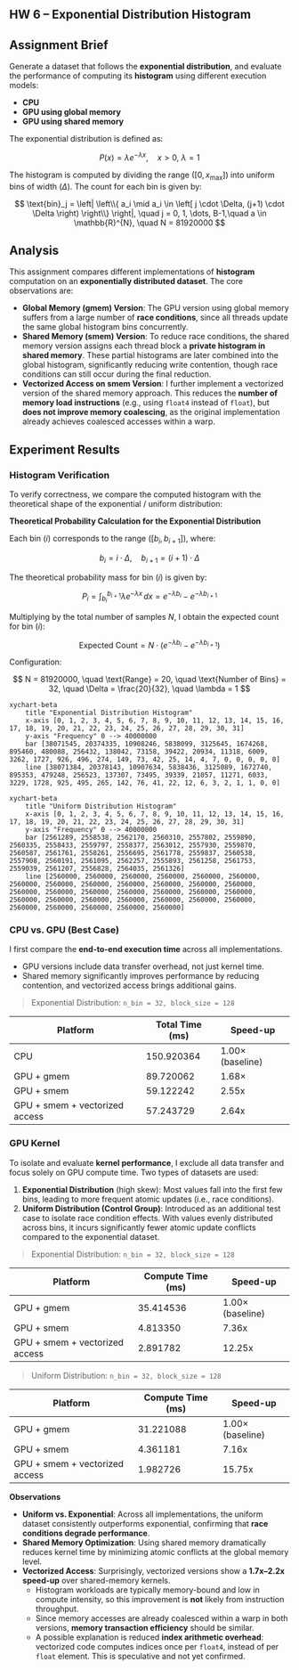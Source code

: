 HW 6 – Exponential Distribution Histogram
---

## Assignment Brief
Generate a dataset that follows the **exponential distribution**, and evaluate the performance of computing its **histogram** using different execution models:
- **CPU**
- **GPU using global memory**
- **GPU using shared memory**

The exponential distribution is defined as:

$$
P(x) = \lambda e^{-\lambda x}, \quad x > 0,\ \lambda = 1
$$

The histogram is computed by dividing the range ($[0, x_{\text{max}}]$) into uniform bins of width ($\Delta$). The count for each bin is given by:

$$
\text{bin}_j = \left| \left\\{ a_i \mid a_i \in \left[ j \cdot \Delta, (j+1) \cdot \Delta \right) \right\\} \right|, \quad j = 0, 1, \dots, B-1,\quad a \in \mathbb{R}^{N}, \quad N = 81920000
$$

## Analysis
This assignment compares different implementations of **histogram** computation on an **exponentially distributed dataset**. The core observations are:
- **Global Memory (gmem) Version**: The GPU version using global memory suffers from a large number of **race conditions**, since all threads update the same global histogram bins concurrently.
- **Shared Memory (smem) Version**: To reduce race conditions, the shared memory version assigns each thread block a **private histogram in shared memory**. These partial histograms are later combined into the global histogram, significantly reducing write contention, though race conditions can still occur during the final reduction.
- **Vectorized Access on smem Version**: I further implement a vectorized version of the shared memory approach. This reduces the **number of memory load instructions** (e.g., using `float4` instead of `float`), but **does not improve memory coalescing**, as the original implementation already achieves coalesced accesses within a warp.

## Experiment Results

### Histogram Verification
To verify correctness, we compare the computed histogram with the theoretical shape of the exponential / uniform distribution:

**Theoretical Probability Calculation for the Exponential Distribution**

Each bin ($i$) corresponds to the range ($[b_i, b_{i+1}]$), where:

$$
b_i = i \cdot \Delta, \quad b_{i+1} = (i + 1) \cdot \Delta
$$

The theoretical probability mass for bin ($i$) is given by:

$$
P_i = \int_{b_i}^{b_{i+1}} \lambda e^{-\lambda x} \, dx = e^{-\lambda b_i} - e^{-\lambda b_{i+1}}
$$

Multiplying by the total number of samples $N$, I obtain the expected count for bin ($i$):

$$
\text{Expected Count} = N \cdot \left(e^{-\lambda b_i} - e^{-\lambda b_{i+1}}\right)
$$

Configuration:

$$
N = 81920000, \quad \text{Range} = 20, \quad \text{Number of Bins} = 32, \quad \Delta = \frac{20}{32}, \quad \lambda = 1
$$

```mermaid
xychart-beta
    title "Exponential Distribution Histogram"
    x-axis [0, 1, 2, 3, 4, 5, 6, 7, 8, 9, 10, 11, 12, 13, 14, 15, 16, 17, 18, 19, 20, 21, 22, 23, 24, 25, 26, 27, 28, 29, 30, 31]
    y-axis "Frequency" 0 --> 40000000
    bar [38071545, 20374335, 10908246, 5838099, 3125645, 1674268, 895460, 480088, 256432, 138042, 73158, 39422, 20934, 11318, 6009, 3262, 1727, 926, 496, 274, 149, 73, 42, 25, 14, 4, 7, 0, 0, 0, 0, 0]
    line [38071384, 20378143, 10907634, 5838436, 3125089, 1672740, 895353, 479248, 256523, 137307, 73495, 39339, 21057, 11271, 6033, 3229, 1728, 925, 495, 265, 142, 76, 41, 22, 12, 6, 3, 2, 1, 1, 0, 0]
```

```mermaid
xychart-beta
    title "Uniform Distribution Histogram"
    x-axis [0, 1, 2, 3, 4, 5, 6, 7, 8, 9, 10, 11, 12, 13, 14, 15, 16, 17, 18, 19, 20, 21, 22, 23, 24, 25, 26, 27, 28, 29, 30, 31]
    y-axis "Frequency" 0 --> 40000000
    bar [2561289, 2558538, 2562170, 2560310, 2557802, 2559890, 2560335, 2558433, 2559797, 2558377, 2563012, 2557930, 2559870, 2560587, 2561761, 2558261, 2556695, 2561778, 2559837, 2560538, 2557908, 2560191, 2561095, 2562257, 2555893, 2561258, 2561753, 2559039, 2561207, 2556828, 2564035, 2561326]
    line [2560000, 2560000, 2560000, 2560000, 2560000, 2560000, 2560000, 2560000, 2560000, 2560000, 2560000, 2560000, 2560000, 2560000, 2560000, 2560000, 2560000, 2560000, 2560000, 2560000, 2560000, 2560000, 2560000, 2560000, 2560000, 2560000, 2560000, 2560000, 2560000, 2560000, 2560000, 2560000]
```

### CPU vs. GPU (Best Case)

I first compare the **end-to-end execution time** across all implementations. 
- GPU versions include data transfer overhead, not just kernel time. 
- Shared memory significantly improves performance by reducing contention, and vectorized access brings additional gains.

> Exponential Distribution: `n_bin = 32, block_size = 128`

| Platform                       | Total Time (ms) | Speed-up         |
|--------------------------------|-----------------|------------------|
| CPU                            | 150.920364      | 1.00× (baseline) |
| GPU + gmem                     | 89.720062       | 1.68×            |
| GPU + smem                     | 59.122242       | 2.55x            |
| GPU + smem + vectorized access | 57.243729       | 2.64x            |

### GPU Kernel

To isolate and evaluate **kernel performance**, I exclude all data transfer and focus solely on GPU compute time. Two types of datasets are used:
1. **Exponential Distribution** (high skew): Most values fall into the first few bins, leading to more frequent atomic updates (i.e., race conditions).
2. **Uniform Distribution (Control Group)**: Introduced as an additional test case to isolate race condition effects. With values evenly distributed across bins, it incurs significantly fewer atomic update conflicts compared to the exponential dataset.

> Exponential Distribution: `n_bin = 32, block_size = 128`

| Platform                       | Compute Time (ms) | Speed-up         |
|--------------------------------|-------------------|------------------|
| GPU + gmem                     | 35.414536         | 1.00× (baseline) |
| GPU + smem                     | 4.813350          | 7.36x            |
| GPU + smem + vectorized access | 2.891782          | 12.25x           |

> Uniform Distribution: `n_bin = 32, block_size = 128`

| Platform                       | Compute Time (ms) | Speed-up         |
|--------------------------------|-------------------|------------------|
| GPU + gmem                     | 31.221088         | 1.00× (baseline) |
| GPU + smem                     | 4.361181          | 7.16x            |
| GPU + smem + vectorized access | 1.982726          | 15.75x           |

**Observations**
- **Uniform vs. Exponential**: Across all implementations, the uniform dataset consistently outperforms exponential, confirming that **race conditions degrade performance**.
- **Shared Memory Optimization**: Using shared memory dramatically reduces kernel time by minimizing atomic conflicts at the global memory level.
- **Vectorized Access**: Surprisingly, vectorized versions show a **1.7x–2.2x speed-up** over shared-memory kernels.
  - Histogram workloads are typically memory-bound and low in compute intensity, so this improvement is **not** likely from instruction throughput.
  - Since memory accesses are already coalesced within a warp in both versions, **memory transaction efficiency** should be similar.
  - A possible explanation is reduced **index arithmetic overhead**: vectorized code computes indices once per `float4`, instead of per `float` element. This is speculative and not yet confirmed.
